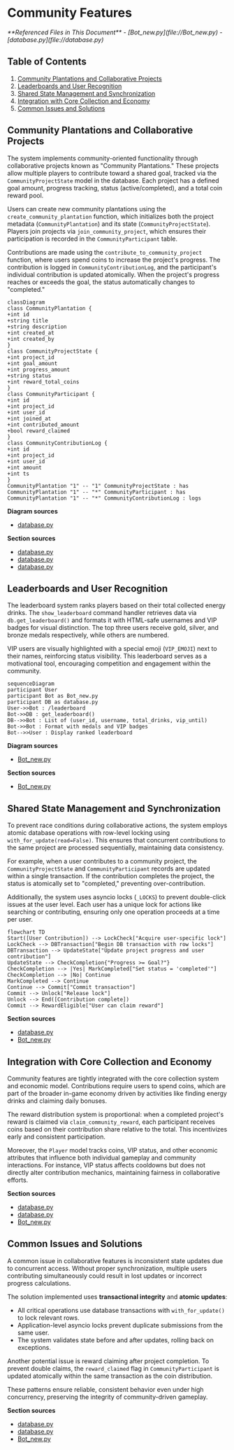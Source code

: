 # Community Features

<cite>
**Referenced Files in This Document**   
- [Bot_new.py](file://Bot_new.py)
- [database.py](file://database.py)
</cite>

## Table of Contents
1. [Community Plantations and Collaborative Projects](#community-plantations-and-collaborative-projects)
2. [Leaderboards and User Recognition](#leaderboards-and-user-recognition)
3. [Shared State Management and Synchronization](#shared-state-management-and-synchronization)
4. [Integration with Core Collection and Economy](#integration-with-core-collection-and-economy)
5. [Common Issues and Solutions](#common-issues-and-solutions)

## Community Plantations and Collaborative Projects

The system implements community-oriented functionality through collaborative projects known as "Community Plantations." These projects allow multiple players to contribute toward a shared goal, tracked via the `CommunityProjectState` model in the database. Each project has a defined goal amount, progress tracking, status (active/completed), and a total coin reward pool.

Users can create new community plantations using the `create_community_plantation` function, which initializes both the project metadata (`CommunityPlantation`) and its state (`CommunityProjectState`). Players join projects via `join_community_project`, which ensures their participation is recorded in the `CommunityParticipant` table.

Contributions are made using the `contribute_to_community_project` function, where users spend coins to increase the project's progress. The contribution is logged in `CommunityContributionLog`, and the participant's individual contribution is updated atomically. When the project's progress reaches or exceeds the goal, the status automatically changes to "completed."

```mermaid
classDiagram
class CommunityPlantation {
+int id
+string title
+string description
+int created_at
+int created_by
}
class CommunityProjectState {
+int project_id
+int goal_amount
+int progress_amount
+string status
+int reward_total_coins
}
class CommunityParticipant {
+int id
+int project_id
+int user_id
+int joined_at
+int contributed_amount
+bool reward_claimed
}
class CommunityContributionLog {
+int id
+int project_id
+int user_id
+int amount
+int ts
}
CommunityPlantation "1" -- "1" CommunityProjectState : has
CommunityPlantation "1" -- "*" CommunityParticipant : has
CommunityPlantation "1" -- "*" CommunityContributionLog : logs
```

**Diagram sources**
- [database.py](file://database.py#L283-L345)

**Section sources**
- [database.py](file://database.py#L689-L722)
- [database.py](file://database.py#L769-L807)
- [database.py](file://database.py#L834-L874)

## Leaderboards and User Recognition

The leaderboard system ranks players based on their total collected energy drinks. The `show_leaderboard` command handler retrieves data via `db.get_leaderboard()` and formats it with HTML-safe usernames and VIP badges for visual distinction. The top three users receive gold, silver, and bronze medals respectively, while others are numbered.

VIP users are visually highlighted with a special emoji (`VIP_EMOJI`) next to their names, reinforcing status visibility. This leaderboard serves as a motivational tool, encouraging competition and engagement within the community.

```mermaid
sequenceDiagram
participant User
participant Bot as Bot_new.py
participant DB as database.py
User->>Bot : /leaderboard
Bot->>DB : get_leaderboard()
DB-->>Bot : List of (user_id, username, total_drinks, vip_until)
Bot->>Bot : Format with medals and VIP badges
Bot-->>User : Display ranked leaderboard
```

**Diagram sources**
- [Bot_new.py](file://Bot_new.py#L3212-L3233)

**Section sources**
- [Bot_new.py](file://Bot_new.py#L3212-L3233)

## Shared State Management and Synchronization

To prevent race conditions during collaborative actions, the system employs atomic database operations with row-level locking using `with_for_update(read=False)`. This ensures that concurrent contributions to the same project are processed sequentially, maintaining data consistency.

For example, when a user contributes to a community project, the `CommunityProjectState` and `CommunityParticipant` records are updated within a single transaction. If the contribution completes the project, the status is atomically set to "completed," preventing over-contribution.

Additionally, the system uses asyncio locks (`_LOCKS`) to prevent double-click issues at the user level. Each user has a unique lock for actions like searching or contributing, ensuring only one operation proceeds at a time per user.

```mermaid
flowchart TD
Start([User Contribution]) --> LockCheck["Acquire user-specific lock"]
LockCheck --> DBTransaction["Begin DB transaction with row locks"]
DBTransaction --> UpdateState["Update project progress and user contribution"]
UpdateState --> CheckCompletion{"Progress >= Goal?"}
CheckCompletion --> |Yes| MarkCompleted["Set status = 'completed'"]
CheckCompletion --> |No| Continue
MarkCompleted --> Continue
Continue --> Commit["Commit transaction"]
Commit --> Unlock["Release lock"]
Unlock --> End([Contribution complete])
Commit --> RewardEligible["User can claim reward"]
```

**Section sources**
- [database.py](file://database.py#L834-L874)
- [Bot_new.py](file://Bot_new.py#L0-L799)

## Integration with Core Collection and Economy

Community features are tightly integrated with the core collection system and economic model. Contributions require users to spend coins, which are part of the broader in-game economy driven by activities like finding energy drinks and claiming daily bonuses.

The reward distribution system is proportional: when a completed project's reward is claimed via `claim_community_reward`, each participant receives coins based on their contribution share relative to the total. This incentivizes early and consistent participation.

Moreover, the `Player` model tracks coins, VIP status, and other economic attributes that influence both individual gameplay and community interactions. For instance, VIP status affects cooldowns but does not directly alter contribution mechanics, maintaining fairness in collaborative efforts.

**Section sources**
- [database.py](file://database.py#L895-L968)
- [database.py](file://database.py#L834-L874)
- [Bot_new.py](file://Bot_new.py#L0-L799)

## Common Issues and Solutions

A common issue in collaborative features is inconsistent state updates due to concurrent access. Without proper synchronization, multiple users contributing simultaneously could result in lost updates or incorrect progress calculations.

The solution implemented uses **transactional integrity** and **atomic updates**:
- All critical operations use database transactions with `with_for_update()` to lock relevant rows.
- Application-level asyncio locks prevent duplicate submissions from the same user.
- The system validates state before and after updates, rolling back on exceptions.

Another potential issue is reward claiming after project completion. To prevent double claims, the `reward_claimed` flag in `CommunityParticipant` is updated atomically within the same transaction as the coin distribution.

These patterns ensure reliable, consistent behavior even under high concurrency, preserving the integrity of community-driven gameplay.

**Section sources**
- [database.py](file://database.py#L895-L968)
- [database.py](file://database.py#L834-L874)
- [Bot_new.py](file://Bot_new.py#L0-L799)